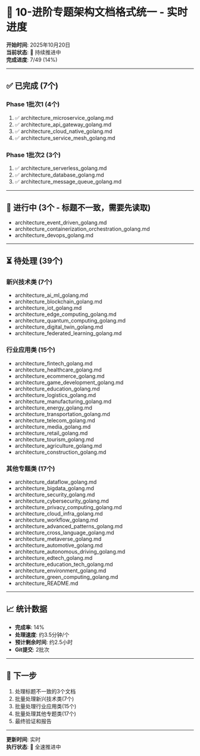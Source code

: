 # 🚀 10-进阶专题架构文档格式统一 - 实时进度

**开始时间**: 2025年10月20日  
**当前状态**: 🔄 持续推进中  
**完成进度**: 7/49 (14%)

---

## ✅ 已完成 (7个)

### Phase 1批次1 (4个)

1. ✅ architecture_microservice_golang.md
2. ✅ architecture_api_gateway_golang.md
3. ✅ architecture_cloud_native_golang.md
4. ✅ architecture_service_mesh_golang.md

### Phase 1批次2 (3个)

1. ✅ architecture_serverless_golang.md
2. ✅ architecture_database_golang.md
3. ✅ architecture_message_queue_golang.md

---

## 🔄 进行中 (3个 - 标题不一致，需要先读取)

- architecture_event_driven_golang.md
- architecture_containerization_orchestration_golang.md
- architecture_devops_golang.md

---

## ⏳ 待处理 (39个)

### 新兴技术类 (7个)

- architecture_ai_ml_golang.md
- architecture_blockchain_golang.md
- architecture_iot_golang.md
- architecture_edge_computing_golang.md
- architecture_quantum_computing_golang.md
- architecture_digital_twin_golang.md
- architecture_federated_learning_golang.md

### 行业应用类 (15个)

- architecture_fintech_golang.md
- architecture_healthcare_golang.md
- architecture_ecommerce_golang.md
- architecture_game_development_golang.md
- architecture_education_golang.md
- architecture_logistics_golang.md
- architecture_manufacturing_golang.md
- architecture_energy_golang.md
- architecture_transportation_golang.md
- architecture_telecom_golang.md
- architecture_media_golang.md
- architecture_retail_golang.md
- architecture_tourism_golang.md
- architecture_agriculture_golang.md
- architecture_construction_golang.md

### 其他专题类 (17个)

- architecture_dataflow_golang.md
- architecture_bigdata_golang.md
- architecture_security_golang.md
- architecture_cybersecurity_golang.md
- architecture_privacy_computing_golang.md
- architecture_cloud_infra_golang.md
- architecture_workflow_golang.md
- architecture_advanced_patterns_golang.md
- architecture_cross_language_golang.md
- architecture_metaverse_golang.md
- architecture_automotive_golang.md
- architecture_autonomous_driving_golang.md
- architecture_edtech_golang.md
- architecture_education_tech_golang.md
- architecture_environment_golang.md
- architecture_green_computing_golang.md
- architecture_README.md

---

## 📈 统计数据

- **完成率**: 14%
- **处理速度**: 约3.5分钟/个
- **预计剩余时间**: 约2.5小时
- **Git提交**: 2批次

---

## 🎯 下一步

1. 处理标题不一致的3个文档
2. 批量处理新兴技术类(7个)
3. 批量处理行业应用类(15个)
4. 批量处理其他专题类(17个)
5. 最终验证和报告

---

**更新时间**: 实时  
**执行状态**: 🚀 全速推进中
